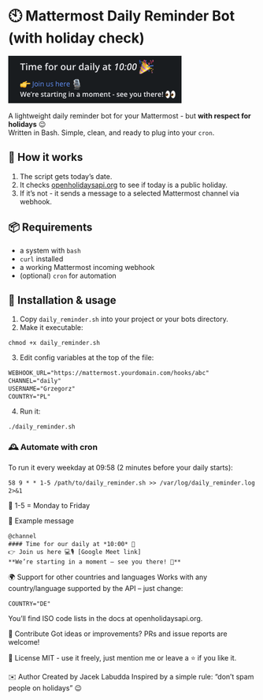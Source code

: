# 🕙 Mattermost Daily Reminder Bot (with holiday check)

![img.png](docs/img.png)

A lightweight daily reminder bot for your Mattermost - but **with respect for holidays** 😉  
Written in Bash. Simple, clean, and ready to plug into your `cron`.

## 🔧 How it works

1. The script gets today’s date.
2. It checks [openholidaysapi.org](https://openholidaysapi.org/) to see if today is a public holiday.
3. If it’s not - it sends a message to a selected Mattermost channel via webhook.

## 📦 Requirements

- a system with `bash`
- `curl` installed
- a working Mattermost incoming webhook
- (optional) `cron` for automation

## 🚀 Installation & usage

1. Copy `daily_reminder.sh` into your project or your bots directory.
2. Make it executable:

```shell
chmod +x daily_reminder.sh
```

3. Edit config variables at the top of the file:
```shell
WEBHOOK_URL="https://mattermost.yourdomain.com/hooks/abc"
CHANNEL="daily"
USERNAME="Grzegorz"
COUNTRY="PL"
```

4. Run it:
```shell
./daily_reminder.sh
```

### 🕰 Automate with cron

To run it every weekday at 09:58 (2 minutes before your daily starts):

```shell
58 9 * * 1-5 /path/to/daily_reminder.sh >> /var/log/daily_reminder.log 2>&1
```
📌 1-5 = Monday to Friday

🧪 Example message
```text
@channel
#### Time for our daily at *10:00* 🎉  
👉 Join us here 💻🎙️ [Google Meet link]  
**We’re starting in a moment – see you there! 👀**
```
🌍 Support for other countries and languages
Works with any country/language supported by the API – just change:

```shell
COUNTRY="DE"
```
You’ll find ISO code lists in the docs at openholidaysapi.org.

🤝 Contribute
Got ideas or improvements? PRs and issue reports are welcome!

📜 License
MIT - use it freely, just mention me or leave a ⭐ if you like it.

✉️ Author
Created by Jacek Labudda
Inspired by a simple rule: “don’t spam people on holidays” 😉
